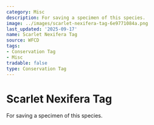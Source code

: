 ```yaml
---
category: Misc
description: For saving a specimen of this species.
image: ../images/scarlet-nexifera-tag-6e9771084a.png
last_updated: '2025-09-17'
name: Scarlet Nexifera Tag
source: WFCD
tags:
- Conservation Tag
- Misc
tradable: false
type: Conservation Tag
---
```


# Scarlet Nexifera Tag

For saving a specimen of this species.

